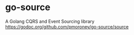 go-source
=========

A Golang CQRS and Event Sourcing library
https://godoc.org/github.com/pmoroney/go-source/source
